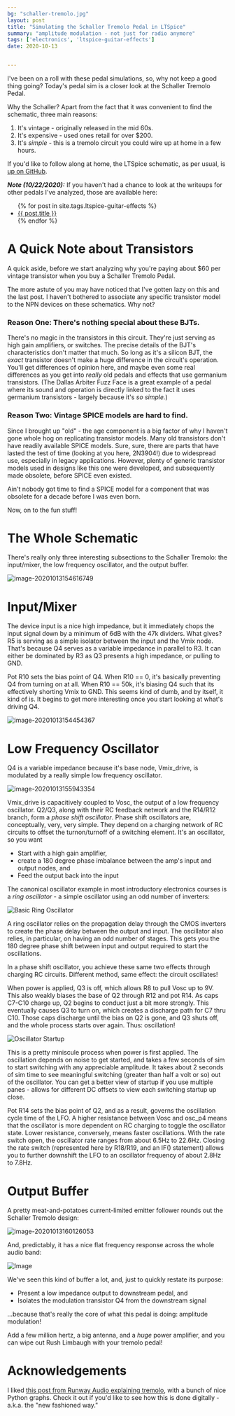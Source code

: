 ```yaml
---
bg: "schaller-tremolo.jpg"
layout: post
title: "Simulating the Schaller Tremolo Pedal in LTSpice"
summary: "amplitude modulation - not just for radio anymore"
tags: ['electronics', 'ltspice-guitar-effects']
date: 2020-10-13


---
```


I've been on a roll with these pedal simulations, so, why not keep a good thing going? Today's pedal sim is a closer look at the Schaller Tremolo Pedal. 

Why the Schaller? Apart from the fact that it was convenient to find the schematic, three main reasons:

1. It's vintage - originally released in the mid 60s.
2. It's expensive - used ones retail for over $200.
3. It's *simple* - this is a tremolo circuit you could wire up at home in a few hours.

If you'd like to follow along at home, the LTSpice schematic, as per usual, is [up on GitHub](https://github.com/Cushychicken/ltspice-guitar-pedals). 

_**Note (10/22/2020):**_ If you haven't had a chance to look at the writeups for other pedals I've analyzed, those are available here:

<ul>
    {% for post in site.tags.ltspice-guitar-effects %}
    <li>
    	<a href="{{ post.url }}">{{ post.title }}</a>
    </li>
    {% endfor %}
</ul>



# A Quick Note about Transistors

A quick aside, before we start analyzing why you're paying about $60 per vintage transistor when you buy a Schaller Tremolo Pedal. 

The more astute of you may have noticed that I've gotten lazy on this and the last post. I haven't bothered to associate any specific transistor model to the NPN devices on these schematics. Why not?

### Reason One:  There's nothing special about these BJTs.

There's no magic in the transistors in this circuit. They're just serving as high gain amplifiers, or switches. The precise details of the BJT's characteristics don't matter that much. So long as it's a silicon BJT, the *exact* transistor doesn't make a huge difference in the circuit's operation. You'll get differences of opinion here, and maybe even some real differences as you get into _really_ old pedals and effects that use germanium transistors. (The Dallas Arbiter Fuzz Face is a great example of a pedal where its sound and operation is directly linked to the fact it uses germanium transistors - largely because it's *so simple.*)

### Reason Two: Vintage SPICE models are hard to find. 

Since I brought up "old" - the age component is a big factor of why I haven't gone whole hog on replicating transistor models. Many old transistors don't have readily available SPICE models. Sure, sure, there are parts that have lasted the test of time (looking at you here, 2N3904!) due to widespread use, especially in legacy applications. However, plenty of generic transistor models used in designs like this one were developed, and subsequently made obsolete, before SPICE even existed. 

Ain't nobody got time to find a SPICE model for a component that was obsolete for a decade before I was even born. 

Now, on to the fun stuff!

# The Whole Schematic

There's really only three interesting subsections to the Schaller Tremolo: the input/mixer, the low frequency oscillator, and the output buffer. 

![image-20201013154616749](../assets/images/image-20201013154616749.png)

# Input/Mixer

The device input is a nice high impedance, but it immediately chops the input signal down by a minimum of 6dB with the 47k dividers. What gives? R5 is serving as a simple isolator between the input and the Vmix node. That's because Q4 serves as a variable impedance in parallel to R3. It can either be dominated by R3 as Q3 presents a high impedance, or pulling to GND.

Pot R10 sets the bias point of Q4. When R10 == 0, it's basically preventing Q4 from turning on at all. When R10 == 50k, it's biasing Q4 such that its effectively shorting Vmix to GND. This seems kind of dumb, and by itself, it kind of is. It begins to get more interesting once you start looking at what's driving Q4. 

![image-20201013154454367](../assets/images/image-20201013154454367.png)

# Low Frequency Oscillator

Q4 is a variable impedance because it's base node, Vmix_drive, is modulated by a really simple low frequency oscillator. 

![image-20201013155943354](../assets/images/image-20201013155943354.png)

Vmix_drive is capacitively coupled to Vosc, the output of a low frequency oscillator. Q2/Q3, along with their RC feedback network and the R14/R12 branch, form a _phase shift oscillator_. Phase shift oscillators are, conceptually, very, very simple. They depend on a charging network of RC circuits to offset the turnon/turnoff of a switching element. It's an oscillator, so you want

* Start with a high gain amplifier,
* create a 180 degree phase imbalance between the amp's input and output nodes, and
* Feed the output back into the input

The canonical oscillator example in most introductory electronics courses is a *ring oscillator* - a simple oscillator using an odd number of inverters:

![Basic Ring Oscillator](https://www.mdpi.com/electronics/electronics-08-00618/article_deploy/html/images/electronics-08-00618-g001.png)

A ring oscillator relies on the propagation delay through the CMOS inverters to create the phase delay between the output and input. The oscillator also relies, in particular, on having an odd number of stages. This gets you the 180 degree phase shift between input and output required to start the oscillations. 

In a phase shift oscillator, you achieve these same two effects through charging RC circuits.  Different method, same effect: the circuit oscillates!

When power is applied, Q3 is off, which allows R8 to pull Vosc up to 9V. This also weakly biases the base of Q2 through R12 and pot R14. As caps C7-C10 charge up, Q2 begins to conduct just a bit more strongly. This eventually causes Q3 to turn on, which creates a discharge path for C7 thru C10. Those caps discharge until the bias on Q2 is gone, and Q3 shuts off, and the whole process starts over again. Thus: oscillation!

![Oscillator Startup](../assets/images/image-20201013165500378.png)

This is a pretty miniscule process when power is first applied. The oscillation depends on noise to get started, and takes a few seconds of sim to start switching with any appreciable amplitude. It takes about 2 seconds of sim time to see meaningful switching (greater than half a volt or so) out of the oscillator. You can get a better view of startup if you use multiple panes - allows for different DC offsets to view each switching startup up close. 

Pot R14 sets the bias point of Q2, and as a result, governs the oscillation cycle time of the LFO. A higher resistance between Vosc and osc_p4 means that the oscillator is more dependent on RC charging to toggle the oscillator state. Lower resistance, conversely, means faster oscillations. With the rate switch open, the oscillator rate ranges from about 6.5Hz to 22.6Hz. Closing the rate switch (represented here by R18/R19, and an IF() statement) allows you to further downshift the LFO to an oscillator frequency of about 2.8Hz to 7.8Hz.

# Output Buffer

A pretty meat-and-potatoes current-limited emitter follower rounds out the Schaller Tremolo design:

![image-20201013160126053](../assets/images/image-20201013160126053.png)

And, predictably, it has a nice flat frequency response across the whole audio band:

![Image](../assets/images/Image-1602619294746.png)

We've seen this kind of buffer a lot, and, just to quickly restate its purpose:

* Present a low impedance output to downstream pedal, and 
* Isolates the modulation transistor Q4 from the downstream signal

...because that's really the core of what this pedal is doing: amplitude modulation! 

Add a few million hertz, a big antenna, and a *huge* power amplifier, and you can wipe out Rush Limbaugh with your tremolo pedal!

# Acknowledgements 

I liked [this post from Runway Audio explaining tremolo](https://runwayaudio.com/blogs/news/how-does-tremolo-work), with a bunch of nice Python graphs. Check it out if you'd like to see how this is done digitally - a.k.a. the "new fashioned way."
